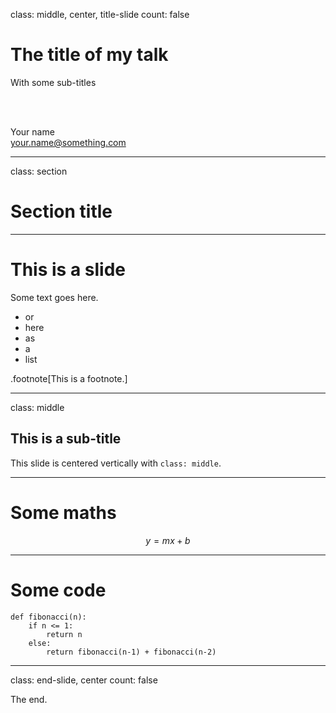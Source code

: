 class: middle, center, title-slide
count: false

# The title of my talk

With some sub-titles

<br><br>

Your name<br>
[your.name@something.com](mailto:your.name@something.com)

---

class: section

# Section title

---

# This is a slide

Some text goes here.

- or
- here
- as 
- a
- list

.footnote[This is a footnote.]

---

class: middle

## This is a sub-title

This slide is centered vertically with `class: middle`.

---

# Some maths 

$$y = mx + b$$

---

# Some code 

~~~
def fibonacci(n):
    if n <= 1:
        return n 
    else: 
        return fibonacci(n-1) + fibonacci(n-2)
~~~

---

class: end-slide, center
count: false

The end.

